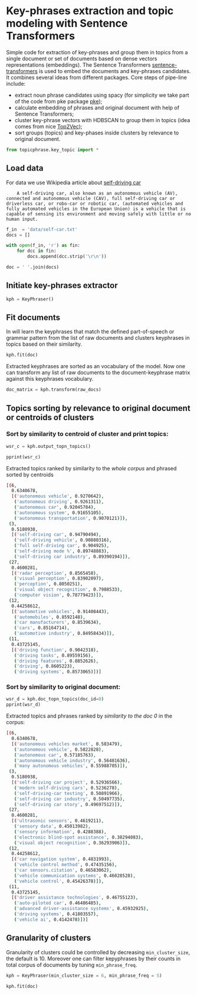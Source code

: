 # Key-phrases extraction and topic modeling with Sentence Transformers
Simple code for extraction of key-phrases and group them in topics from a single document or set of documents based on dense vectors representations (embeddings). The Sentence Transformers [sentence-transformers](https://github.com/UKPLab/sentence-transformers) is used to embed the documents and key-phrases candidates. It combines several ideas from different packages. Core steps of pipe-line include:
- extract noun phrase candidates using spacy (for simplicity we take part of the  code from pke package [pke](https://github.com/boudinfl/pke));
- calculate embedding of phrases and original document with help of  Sentence Transformers;
- cluster key-phrase vectors with HDBSCAN to group them in topics (idea comes from nice [Top2Vec](https://github.com/ddangelov/Top2Vec));
- sort groups (topics) and key-phases inside clusters by relevance to original document.


```python
from topicphrase.key_topic import *
```

## Load data
For data we use Wikipedia article about [self-driving car](https://en.wikipedia.org/wiki/Self-driving_car)

```
    A self-driving car, also known as an autonomous vehicle (AV), connected and autonomous vehicle (CAV), full self-driving car or driverless car, or robo-car or robotic car, (automated vehicles and fully automated vehicles in the European Union) is a vehicle that is capable of sensing its environment and moving safely with little or no human input.
```

```python
f_in  = 'data/self-car.txt'
docs = []

with open(f_in, 'r') as fin:
    for dcc in fin:
        docs.append(dcc.strip('\r\n'))

doc = ' '.join(docs)
```

## Initiate key-phrases extractor


```python
kph = KeyPhraser()
```


## Fit documents
In will learn the keyphrases that match the defined part-of-speech or grammar pattern from the list of raw documents
and clusters keyphrases in topics based on their similarity.

```python
kph.fit(doc)
```

Extracted keyphrases are sorted as an vocabulary of the model. Now one can transform any list of raw documents to the document-keyphrase matrix against this keyphrases vocabulary.

```python
doc_matrix = kph.transform(raw_docs)
```

## Topics sorting by relevance to original document or centroids of clusters

### Sort by similarity to centroid of cluster and print  topics:
```python
wsr_c = kph.output_topn_topics()

pprint(wsr_c)
```

Extracted topics ranked by similarity to the *whole corpus* and phrased sorted by centroids
```sh
[(6,
  0.6340678,
  [('autonomous vehicle', 0.9270642),
   ('autonomous driving', 0.9261311),
   ('autonomous car', 0.92045784),
   ('autonomous system', 0.91655105),
   ('autonomous transportation', 0.9070121)]),
 (3,
  0.5180938,
  [('self-driving car', 0.94790494),
   ('self-driving vehicle', 0.90880316),
   ('full self-driving car', 0.904925),
   ('self-driving mode %', 0.89748883),
   ('self-driving car industry', 0.89390194)]),
 (27,
  0.4600281,
  [('radar perception', 0.8565458),
   ('visual perception', 0.83902097),
   ('perception', 0.8050251),
   ('visual object recognition', 0.7988533),
   ('computer vision', 0.78779423)]),
 (12,
  0.44258612,
  [('automotive vehicles', 0.91408443),
   ('automobiles', 0.8592148),
   ('car manufacturers', 0.8539634),
   ('cars', 0.85164714),
   ('automotive industry', 0.84958434)]),
 (11,
  0.43725145,
  [('driving function', 0.9042318),
   ('driving tasks', 0.89559156),
   ('driving features', 0.8852626),
   ('driving', 0.8605223),
   ('driving systems', 0.8573065)])]

```

### Sort by similarity to original document:
```python
wsr_d = kph.doc_topn_topics(doc_id=0)
pprint(wsr_d)
```

Extracted topics and phrases ranked by *similarity to the doc 0* in the corpus:
```sh
[(6,
  0.6340678,
  [('autonomous vehicles market', 0.583479),
   ('autonomous vehicle', 0.5822828),
   ('autonomous car', 0.57185763),
   ('autonomous vehicle industry', 0.56481636),
   ('many autonomous vehicles', 0.55988705)]),
 (3,
  0.5180938,
  [('self-driving car project', 0.52936566),
   ('modern self-driving cars', 0.5236278),
   ('self-driving-car testing', 0.50891966),
   ('self-driving car industry', 0.50497735),
   ('self-driving car story', 0.49697512)]),
 (27,
  0.4600281,
  [('ultrasonic sensors', 0.4619211),
   ('sensory data', 0.45013982),
   ('sensory information', 0.4288388),
   ('electronic blind-spot assistance', 0.38294083),
   ('visual object recognition', 0.36293906)]),
 (12,
  0.44258612,
  [('car navigation system', 0.4831993),
   ('vehicle control method', 0.47435156),
   ('car sensors.citation', 0.46583062),
   ('vehicle communication systems', 0.46028528),
   ('vehicle control', 0.45426378)]),
 (11,
  0.43725145,
  [('driver assistance technologies', 0.46755123),
   ('auto-piloted car', 0.46486485),
   ('advanced driver-assistance systems', 0.45932925),
   ('driving systems', 0.41803557),
   ('vehicle ai', 0.4142478)])]

```

## Granularity of clusters
Granularity of clusters could be controlled by decreasing `min_cluster_size`, the default is 10. Moreover one can filter kepyphrases by their counts in total corpus of documents by tuning `min_phrase_freq`. 

```python
kph = KeyPhraser(min_cluster_size = 6, min_phrase_freq = 5)

kph.fit(doc)
```

